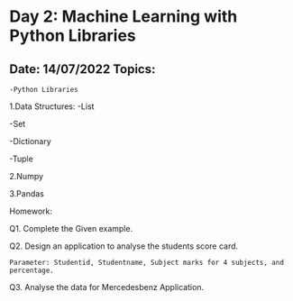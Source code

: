 Day 2: Machine Learning with Python Libraries
=================================================
Date: 14/07/2022
Topics:
------------------
	-Python Libraries
	
1.Data Structures:
  -List
  
  -Set
  
  -Dictionary
  
  -Tuple

2.Numpy

3.Pandas


Homework:

Q1. Complete the Given example.


Q2. Design an application to analyse the students score card.

	Parameter: Studentid, Studentname, Subject marks for 4 subjects, and percentage.
	
	
Q3. Analyse the data for Mercedesbenz Application.
